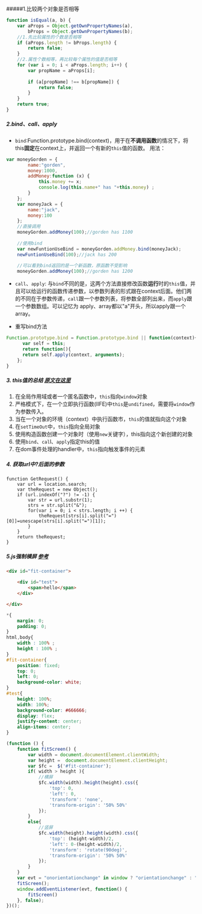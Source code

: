 #####1.比较两个对象是否相等
```javascript
function isEqual(a, b) {
    var aProps = Object.getOwnPropertyNames(a),
        bProps = Object.getOwnPropertyNames(b);
    //1.先比较属性的个数是否相等
    if (aProps.length != bProps.length) {
        return false;
    }
    //2.属性个数相等，再比较每个属性的值是否相等
    for (var i = 0; i < aProps.length; i++) {
        var propName = aProps[i];
        
        if (a[propName] !== b[propName]) {
            return false;
        }
    }
    return true;
}
```

##### 2.bind、call、apply
*  `bind`:Function.prototype.bind(context)，用于在**不调用函数**的情况下，将this**固定**在context上，并返回一个有新的`this`值的函数。
用法：
```javascript
var moneyGorden = {
        name:"gorden",
        money:1000,
        addMoney:function (x) {
            this.money += x;
            console.log(this.name+" has "+this.money) ;
        }
    };
    var moneyJack = {
        name:"jack",
        money:100
    };
    //直接调用
    moneyGorden.addMoney(100);//gorden has 1100
    
    //使用bind
    var newFuntionUseBind = moneyGorden.addMoney.bind(moneyJack);
    newFuntionUseBind(100);//jack has 200
    
    //可以看到bind返回的是一个新函数，原函数不受影响
    moneyGorden.addMoney(100);//gorden has 1200
```
*  `call`、`apply`: 与`bind`不同的是，这两个方法直接修改函数**运行**时的`this`值，并且可以给运行的函数传递参数，以参数列表的形式跟在context后面。他们两的不同在于参数传递，`call`跟一个参数列表，将参数全部列出来，而`apply`跟一个参数数组。可以记忆为 apply、array都以"a"开头，所以apply跟一个array。

* 重写bind方法
```javascript
Function.prototype.bind = Function.prototype.bind || function(context){
      var self = this;
      return function(){
      return self.apply(context, arguments);
    };
}
```
##### 3. this值的总结 [原文在这里](http://www.thatjsdude.com/interview/js2.html)
 1. 在全局作用域或者一个匿名函数中，`this`指向`window`对象
 2. 严格模式下，在一个立即执行函数(IIFE)中`this`是`undifined`，需要将`window`作为参数传入。
 3. 当在一个对象的环境（context）中执行函数市，`this`的值就指向这个对象
 4. 在`setTimeOut`中，`this`指向全局对象
 5. 使用构造函数创建一个对象时（使用`new`关键字），this指向这个新创建的对象
 6. 使用`bind`、`cal`l、`apply`指定this的值
 7. 在dom事件处理的handler中，`this`指向触发事件的元素

##### 4. 获取url中?后面的参数
```javascriot
function GetRequest() {
    var url = location.search; 
    var theRequest = new Object();
    if (url.indexOf("?") != -1) {
        var str = url.substr(1);
        strs = str.split("&");
        for(var i = 0; i < strs.length; i ++) {
            theRequest[strs[i].split("=")[0]]=unescape(strs[i].split("=")[1]);
        }
    }
    return theRequest;
}
```

##### 5.js强制横屏 [参考](https://www.jianshu.com/p/9c3264f4a405)
```html
<div id="fit-container">

    <div id="test">
        <span>hello</span>
    </div>

</div>
```
```css
*{
    margin: 0;
    padding: 0;
}
html,body{
    width : 100% ;
    height : 100% ;
}
#fit-container{
    position: fixed;
    top: 0;
    left: 0;
    background-color: white;
}
#test{
    height: 100%;
    width: 100%;
    background-color: #666666;
    display: flex;
    justify-content: center;
    align-items: center;
}
```

```javascript
(function () {
    function fitScreen() {
        var width = document.documentElement.clientWidth;
        var height =  document.documentElement.clientHeight;
        var $fc =  $('#fit-container');
        if( width > height ){
            //横屏
            $fc.width(width).height(height).css({
                'top': 0,
                'left': 0,
                'transform': 'none',
                'transform-origin': '50% 50%'
            });
        }
        else{
            //竖屏
            $fc.width(height).height(width).css({
                'top': (height-width)/2,
                'left': 0-(height-width)/2,
                'transform': 'rotate(90deg)',
                'transform-origin': '50% 50%'
            });
        }
    }
    var evt = "onorientationchange" in window ? "orientationchange" : "resize";
    fitScreen();
    window.addEventListener(evt, function() {
        fitScreen()
    }, false);
})();
```